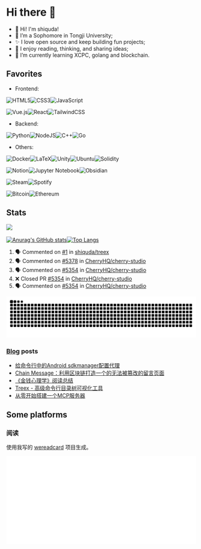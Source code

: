 # Hi there 👋

- 👋 Hi! I'm shiquda!
- 📖 I’m a Sophomore in Tongji University;
- ✨ I love open source and keep building fun projects;
- 🤔 I enjoy reading, thinking, and sharing ideas;
- 🌱 I’m currently learning XCPC, golang and blockchain.

## Favorites

- Frontend:

![HTML5](https://img.shields.io/badge/html5-%23E34F26.svg?style=for-the-badge&logo=html5&logoColor=white)![CSS3](https://img.shields.io/badge/css3-%231572B6.svg?style=for-the-badge&logo=css3&logoColor=white)![JavaScript](https://img.shields.io/badge/javascript-%23323330.svg?style=for-the-badge&logo=javascript&logoColor=%23F7DF1E)

![Vue.js](https://img.shields.io/badge/vuejs-%2335495e.svg?style=for-the-badge&logo=vuedotjs&logoColor=%234FC08D)![React](https://img.shields.io/badge/react-%2320232a.svg?style=for-the-badge&logo=react&logoColor=%2361DAFB)![TailwindCSS](https://img.shields.io/badge/tailwindcss-%2338B2AC.svg?style=for-the-badge&logo=tailwind-css&logoColor=white)

- Backend:

![Python](https://img.shields.io/badge/python-%233776AB.svg?style=for-the-badge&logo=python&logoColor=white)![NodeJS](https://img.shields.io/badge/node.js-6DA55F?style=for-the-badge&logo=node.js&logoColor=white)![C++](https://img.shields.io/badge/c++-%2300599C.svg?style=for-the-badge&logo=c%2B%2B&logoColor=white)![Go](https://img.shields.io/badge/go-%2300ADD8.svg?style=for-the-badge&logo=go&logoColor=white)

- Others:

![Docker](https://img.shields.io/badge/docker-%230db7ed.svg?style=for-the-badge&logo=docker&logoColor=white)![LaTeX](https://img.shields.io/badge/latex-%23008080.svg?style=for-the-badge&logo=latex&logoColor=white)![Unity](https://img.shields.io/badge/unity-%23000000.svg?style=for-the-badge&logo=unity&logoColor=white)![Ubuntu](https://img.shields.io/badge/Ubuntu-E95420?style=for-the-badge&logo=ubuntu&logoColor=white)![Solidity](https://img.shields.io/badge/Solidity-%23363636.svg?style=for-the-badge&logo=solidity&logoColor=white)

![Notion](https://img.shields.io/badge/Notion-%23000000.svg?style=for-the-badge&logo=notion&logoColor=white)![Jupyter Notebook](https://img.shields.io/badge/jupyter-%23FA0F00.svg?style=for-the-badge&logo=jupyter&logoColor=white)![Obsidian](https://img.shields.io/badge/Obsidian-%23483699.svg?style=for-the-badge&logo=obsidian&logoColor=white)

![Steam](https://img.shields.io/badge/steam-%23000000.svg?style=for-the-badge&logo=steam&logoColor=white)![Spotify](https://img.shields.io/badge/Spotify-1ED760?style=for-the-badge&logo=spotify&logoColor=white)

![Bitcoin](https://img.shields.io/badge/bitcoin-F7931A?style=for-the-badge&logo=bitcoin&logoColor=white)![Ethereum](https://img.shields.io/badge/Ethereum-007EC6?style=for-the-badge&logo=Ethereum&logoColor=white)

## Stats

![](https://komarev.com/ghpvc/?username=shiquda)

[![Anurag's GitHub stats](https://github-readme-stats.vercel.app/api?username=shiquda&theme=vue-dark&show_icons=true)](https://github.com/anuraghazra/github-readme-stats)[![Top Langs](https://github-readme-stats.vercel.app/api/top-langs/?username=shiquda&theme=vue-dark&show_icons=true&hide=SCSS,CSS,Jupyter%20Notebook&layout=compact)](https://github.com/anuraghazra/github-readme-stats)

<!--START_SECTION:activity-->
1. 🗣 Commented on [#1](https://github.com/shiquda/treex/issues/1#issuecomment-2837559659) in [shiquda/treex](https://github.com/shiquda/treex)
2. 🗣 Commented on [#5378](https://github.com/CherryHQ/cherry-studio/pull/5378#issuecomment-2835504502) in [CherryHQ/cherry-studio](https://github.com/CherryHQ/cherry-studio)
3. 🗣 Commented on [#5354](https://github.com/CherryHQ/cherry-studio/pull/5354#issuecomment-2835104593) in [CherryHQ/cherry-studio](https://github.com/CherryHQ/cherry-studio)
4. ❌ Closed PR [#5354](https://github.com/CherryHQ/cherry-studio/pull/5354) in [CherryHQ/cherry-studio](https://github.com/CherryHQ/cherry-studio)
5. 🗣 Commented on [#5354](https://github.com/CherryHQ/cherry-studio/pull/5354#issuecomment-2835103558) in [CherryHQ/cherry-studio](https://github.com/CherryHQ/cherry-studio)
<!--END_SECTION:activity-->

<picture>
  <source media="(prefers-color-scheme: dark)" srcset="https://raw.githubusercontent.com/shiquda/shiquda/output/github-contribution-grid-snake-dark.svg">
  <source media="(prefers-color-scheme: light)" srcset="https://raw.githubusercontent.com/shiquda/shiquda/output/github-contribution-grid-snake.svg">
  <img alt="github contribution grid snake animation" src="https://raw.githubusercontent.com/shiquda/shiquda/output/github-contribution-grid-snake.svg">
</picture>

### [Blog](https://shiquda.link/) posts
<!-- BLOG-POST-LIST:START -->
- [给命令行中的Android sdkmanager配置代理](https://shiquda.link/command-line-android-sdkmanager-proxy/)
- [Chain Message：利用区块链打造一个的无法被篡改的留言页面](https://shiquda.link/chain-message-immutable-message-board/)
- [《金钱心理学》阅读总结](https://shiquda.link/the-psychology-of-money-summary/)
- [Treex - 高级命令行目录树可视化工具](https://shiquda.link/treex-an-advanced-cli-directory-tree-visualization/)
- [从零开始搭建一个MCP服务器](https://shiquda.link/build-a-mcp-server-with-python-from-scratch/)
<!-- BLOG-POST-LIST:END -->

## Some platforms

### 阅读

使用我写的 [wereadcard](https://github.com/shiquda/wereadcard) 项目生成。

![Weread Card](https://github.com/shiquda/wereadcard/raw/main/output/recent_read.svg)

<!--
**shiquda/shiquda** is a ✨ _special_ ✨ repository because its `README.md` (this file) appears on your GitHub profile.

Here are some ideas to get you started:

- 🔭 I’m currently working on ...
- 🌱 I’m currently learning ...
- 👯 I’m looking to collaborate on ...
- 🤔 I’m looking for help with ...
- 💬 Ask me about ...
- 📫 How to reach me: ...
- 😄 Pronouns: ...
- ⚡ Fun fact: ...
-->

